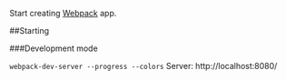 Start creating [Webpack](http://webpack.github.io/) app.


##Starting

###Development mode

``` webpack-dev-server --progress --colors ```
Server: http://localhost:8080/
